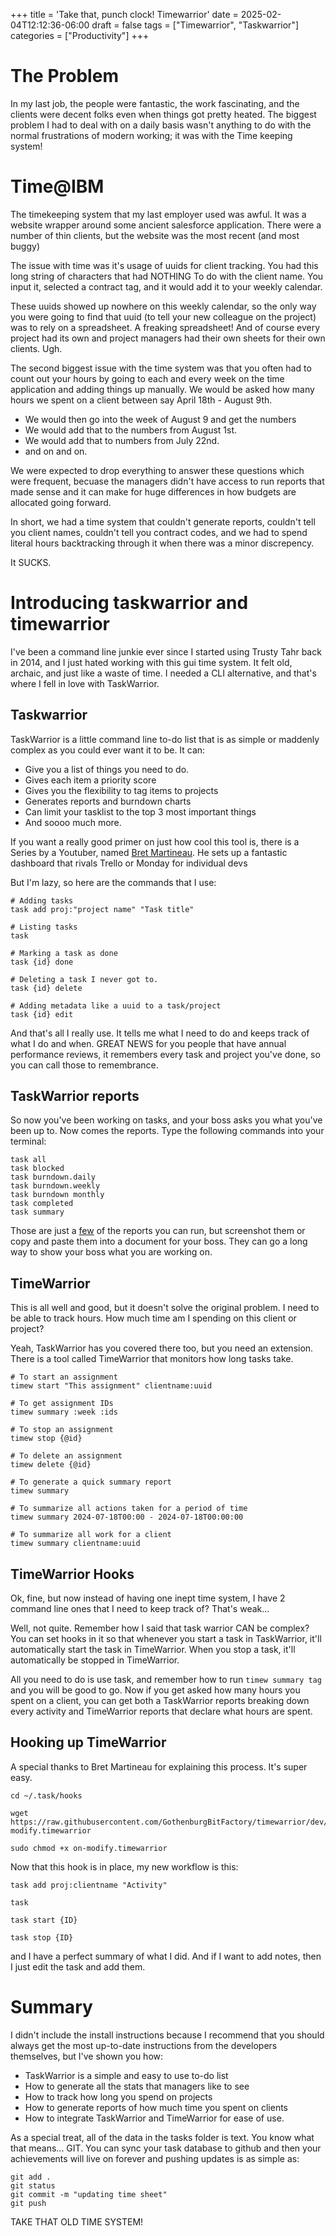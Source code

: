 +++
title = 'Take that, punch clock! Timewarrior'
date = 2025-02-04T12:12:36-06:00
draft = false
tags = ["Timewarrior", "Taskwarrior"]
categories = ["Productivity"]
+++

# The Problem

In my last job, the people were fantastic, the work fascinating, and the clients were decent folks even when things got pretty heated. The biggest problem I had to deal with on a daily basis wasn't anything to do with the normal frustrations of modern working; it was with the Time keeping system!

# Time@IBM

The timekeeping system that my last employer used was awful. It was a website wrapper around some ancient salesforce application. There were a number of thin clients, but the website was the most recent (and most buggy)

The issue with time was it's usage of uuids for client tracking. You had this long string of characters that had NOTHING To do with the client name. You input it, selected a contract tag, and it would add it to your weekly calendar.

These uuids showed up nowhere on this weekly calendar, so the only way you were going to find that uuid (to tell your new colleague on the project) was to rely on a spreadsheet. A freaking spreadsheet! And of course every project had its own and project managers had their own sheets for their own clients. Ugh.

The second biggest issue with the time system was that you often had to count out your hours by going to each and every week on the time application and adding things up manually. We would be asked how many hours we spent on a client between say April 18th - August 9th. 

- We would then go into the week of August 9 and get the numbers
- We would add that to the numbers from August 1st.
- We would add that to numbers from July 22nd.
- and on and on.

We were expected to drop everything to answer these questions which were frequent, becuase the managers didn't have access to run reports that made sense and it can make for huge differences in how budgets are allocated going forward.

In short, we had a time system that couldn't generate reports, couldn't tell you client names, couldn't tell you contract codes, and we had to spend literal hours backtracking through it when there was a minor discrepency.

It SUCKS.

# Introducing taskwarrior and timewarrior

I've been a command line junkie ever since I started using Trusty Tahr back in 2014, and I just hated working with this gui time system. It felt old, archaic, and just like a waste of time. I needed a CLI alternative, and that's where I fell in love with TaskWarrior.

## Taskwarrior

TaskWarrior is a little command line to-do list that is as simple or maddenly complex as you could ever want it to be. It can:

- Give you a list of things you need to do.
- Gives each item a priority score
- Gives you the flexibility to tag items to projects
- Generates reports and burndown charts
- Can limit your tasklist to the top 3 most important things
- And soooo much more.

If you want a really good primer on just how cool this tool is, there is a Series by a Youtuber, named [Bret Martineau](https://www.youtube.com/watch?v=N0IDWHio5qk&list=PLDbCr4bKmB2ll9wBIUlVs4WdXPsA6GYlR). He sets up a fantastic dashboard that rivals Trello or Monday for individual devs

But I'm lazy, so here are the commands that I use:

```
# Adding tasks
task add proj:"project name" "Task title"

# Listing tasks
task

# Marking a task as done
task {id} done

# Deleting a task I never got to.
task {id} delete

# Adding metadata like a uuid to a task/project
task {id} edit

```
And that's all I really use. It tells me what I need to do and keeps track of what I do and when. GREAT NEWS for you people that have annual performance reviews, it remembers every task and project you've done, so you can call those to remembrance.

## TaskWarrior reports

So now you've been working on tasks, and your boss asks you what you've been up to. Now comes the reports. Type the following commands into your terminal:

```
task all
task blocked
task burndown.daily
task burndown.weekly
task burndown monthly
task completed
task summary
```
Those are just a [few](https://taskwarrior.org/docs/report/) of the reports you can run, but screenshot them or copy and paste them into a document for your boss. They can go a long way to show your boss what you are working on.

## TimeWarrior

This is all well and good, but it doesn't solve the original problem. I need to be able to track hours. How much time am I spending on this client or project? 

Yeah, TaskWarrior has you covered there too, but you need an extension. There is a tool called TimeWarrior that monitors how long tasks take. 

```
# To start an assignment
timew start "This assignment" clientname:uuid

# To get assignment IDs
timew summary :week :ids  

# To stop an assignment
timew stop {@id}

# To delete an assignment
timew delete {@id}

# To generate a quick summary report
timew summary

# To summarize all actions taken for a period of time
timew summary 2024-07-18T00:00 - 2024-07-18T00:00:00

# To summarize all work for a client
timew summary clientname:uuid

``` 

## TimeWarrior Hooks

Ok, fine, but now instead of having one inept time system, I have 2 command line ones that I need to keep track of? That's weak...

Well, not quite. Remember how I said that task warrior CAN be complex? You can set hooks in it so that whenever you start a task in TaskWarrior, it'll automatically start the task in TimeWarrior. When you stop a task, it'll automatically be stopped in TimeWarrior. 

All you need to do is use task, and remember how to run `timew summary tag` and you will be good to go. Now if you get asked how many hours you spent on a client, you can get both a TaskWarrior reports breaking down every activity and TimeWarrior reports that declare what hours are spent.

## Hooking up TimeWarrior

A special thanks to Bret Martineau for explaining this process. It's super easy.

```
cd ~/.task/hooks

wget https://raw.githubusercontent.com/GothenburgBitFactory/timewarrior/dev/ext/on-modify.timewarrior

sudo chmod +x on-modify.timewarrior
```
Now that this hook is in place, my new workflow is this:

```
task add proj:clientname "Activity"

task

task start {ID}

task stop {ID}
```

and I have a perfect summary of what I did. And if I want to add notes, then I just edit the task and add them.

# Summary

I didn't include the install instructions because I recommend that you should always get the most up-to-date instructions from the developers themselves, but I've shown you how:

- TaskWarrior is a simple and easy to use to-do list
- How to generate all the stats that managers like to see
- How to track how long you spend on projects
- How to generate reports of how much time you spent on clients
- How to integrate TaskWarrior and TimeWarrior for ease of use.

As a special treat, all of the data in the tasks folder is text. You know what that means... GIT. You can sync your task database to github and then your achievements will live on forever and pushing updates is as simple as:

```
git add .
git status
git commit -m "updating time sheet"
git push
```

TAKE THAT OLD TIME SYSTEM!
